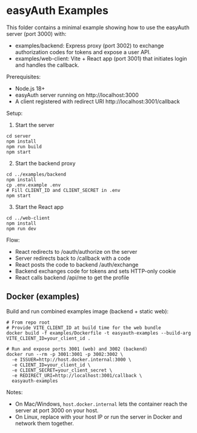 # easyAuth Examples

This folder contains a minimal example showing how to use the easyAuth server (port 3000) with:
- examples/backend: Express proxy (port 3002) to exchange authorization codes for tokens and expose a user API.
- examples/web-client: Vite + React app (port 3001) that initiates login and handles the callback.

Prerequisites:
- Node.js 18+
- easyAuth server running on http://localhost:3000
- A client registered with redirect URI http://localhost:3001/callback

Setup:
1) Start the server
```
cd server
npm install
npm run build
npm start
```
2) Start the backend proxy
```
cd ../examples/backend
npm install
cp .env.example .env
# Fill CLIENT_ID and CLIENT_SECRET in .env
npm start
```
3) Start the React app
```
cd ../web-client
npm install
npm run dev
```

Flow:
- React redirects to /oauth/authorize on the server
- Server redirects back to /callback with a code
- React posts the code to backend /auth/exchange
- Backend exchanges code for tokens and sets HTTP-only cookie
- React calls backend /api/me to get the profile

## Docker (examples)

Build and run combined examples image (backend + static web):
```
# From repo root
# Provide VITE_CLIENT_ID at build time for the web bundle
docker build -f examples/Dockerfile -t easyauth-examples --build-arg VITE_CLIENT_ID=your_client_id .

# Run and expose ports 3001 (web) and 3002 (backend)
docker run --rm -p 3001:3001 -p 3002:3002 \
  -e ISSUER=http://host.docker.internal:3000 \
  -e CLIENT_ID=your_client_id \
  -e CLIENT_SECRET=your_client_secret \
  -e REDIRECT_URI=http://localhost:3001/callback \
  easyauth-examples
```
Notes:
- On Mac/Windows, `host.docker.internal` lets the container reach the server at port 3000 on your host.
- On Linux, replace with your host IP or run the server in Docker and network them together.
